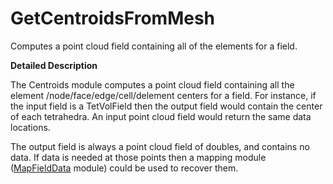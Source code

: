 # GetCentroidsFromMesh

Computes a point cloud field containing all of the elements for a field.

**Detailed Description**

The Centroids module computes a point cloud field containing all the element /node/face/edge/cell/delement centers for a field. For instance, if the input field is a TetVolField then the output field would contain the center of each tetrahedra. An input point cloud field would return the same data locations.

The output field is always a point cloud field of doubles, and contains no data. If data is needed at those points then a mapping module ([MapFieldData](../ChangeFieldData/index.html) module) could be used to recover them.
